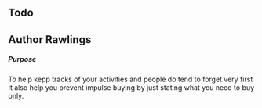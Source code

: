 ## Todo 
## Author Rawlings
##### Purpose
  To help kepp tracks of your activities and people do tend to forget very first
  It also help you prevent impulse buying by just stating what you need to buy only.